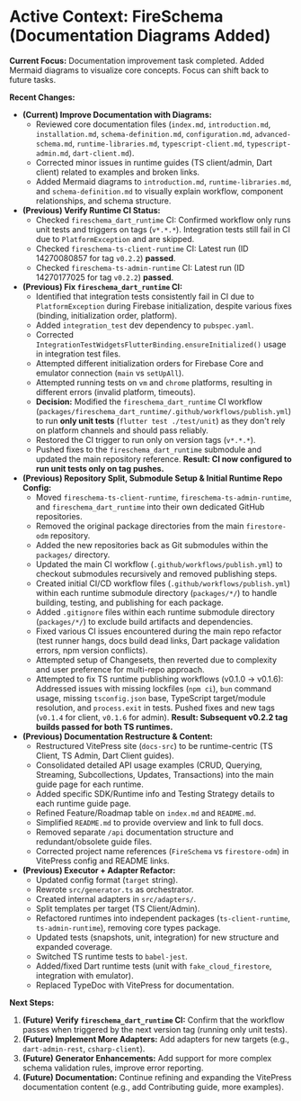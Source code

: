 <!-- Version: 1.0 | Last Updated: 2025-04-05 | Updated By: Cline -->
# Active Context: FireSchema (Documentation Diagrams Added)

**Current Focus:** Documentation improvement task completed. Added Mermaid diagrams to visualize core concepts. Focus can shift back to future tasks.

**Recent Changes:**

-   **(Current) Improve Documentation with Diagrams:**
    -   Reviewed core documentation files (`index.md`, `introduction.md`, `installation.md`, `schema-definition.md`, `configuration.md`, `advanced-schema.md`, `runtime-libraries.md`, `typescript-client.md`, `typescript-admin.md`, `dart-client.md`).
    -   Corrected minor issues in runtime guides (TS client/admin, Dart client) related to examples and broken links.
    -   Added Mermaid diagrams to `introduction.md`, `runtime-libraries.md`, and `schema-definition.md` to visually explain workflow, component relationships, and schema structure.
-   **(Previous) Verify Runtime CI Status:**
    -   Checked `fireschema_dart_runtime` CI: Confirmed workflow only runs unit tests and triggers on tags (`v*.*.*`). Integration tests still fail in CI due to `PlatformException` and are skipped.
    -   Checked `fireschema-ts-client-runtime` CI: Latest run (ID 14270080857 for tag `v0.2.2`) **passed**.
    -   Checked `fireschema-ts-admin-runtime` CI: Latest run (ID 14270177025 for tag `v0.2.2`) **passed**.
-   **(Previous) Fix `fireschema_dart_runtime` CI:**
    -   Identified that integration tests consistently fail in CI due to `PlatformException` during Firebase initialization, despite various fixes (binding, initialization order, platform).
    -   Added `integration_test` dev dependency to `pubspec.yaml`.
    -   Corrected `IntegrationTestWidgetsFlutterBinding.ensureInitialized()` usage in integration test files.
    -   Attempted different initialization orders for Firebase Core and emulator connection (`main` vs `setUpAll`).
    -   Attempted running tests on `vm` and `chrome` platforms, resulting in different errors (invalid platform, timeouts).
    -   **Decision:** Modified the `fireschema_dart_runtime` CI workflow (`packages/fireschema_dart_runtime/.github/workflows/publish.yml`) to run **only unit tests** (`flutter test ./test/unit`) as they don't rely on platform channels and should pass reliably.
    -   Restored the CI trigger to run only on version tags (`v*.*.*`).
    -   Pushed fixes to the `fireschema_dart_runtime` submodule and updated the main repository reference. **Result: CI now configured to run unit tests only on tag pushes.**
-   **(Previous) Repository Split, Submodule Setup & Initial Runtime Repo Config:**
    -   Moved `fireschema-ts-client-runtime`, `fireschema-ts-admin-runtime`, and `fireschema_dart_runtime` into their own dedicated GitHub repositories.
    -   Removed the original package directories from the main `firestore-odm` repository.
    -   Added the new repositories back as Git submodules within the `packages/` directory.
    -   Updated the main CI workflow (`.github/workflows/publish.yml`) to checkout submodules recursively and removed publishing steps.
    -   Created initial CI/CD workflow files (`.github/workflows/publish.yml`) within each runtime submodule directory (`packages/*/`) to handle building, testing, and publishing for each package.
    -   Added `.gitignore` files within each runtime submodule directory (`packages/*/`) to exclude build artifacts and dependencies.
    -   Fixed various CI issues encountered during the main repo refactor (test runner hangs, docs build dead links, Dart package validation errors, npm version conflicts).
    -   Attempted setup of Changesets, then reverted due to complexity and user preference for multi-repo approach.
    -   Attempted to fix TS runtime publishing workflows (v0.1.0 -> v0.1.6): Addressed issues with missing lockfiles (`npm ci`), `bun` command usage, missing `tsconfig.json` base, TypeScript target/module resolution, and `process.exit` in tests. Pushed fixes and new tags (`v0.1.4` for client, `v0.1.6` for admin). **Result: Subsequent v0.2.2 tag builds passed for both TS runtimes.**
-   **(Previous) Documentation Restructure & Content:**
    -   Restructured VitePress site (`docs-src`) to be runtime-centric (TS Client, TS Admin, Dart Client guides).
    -   Consolidated detailed API usage examples (CRUD, Querying, Streaming, Subcollections, Updates, Transactions) into the main guide page for each runtime.
    -   Added specific SDK/Runtime info and Testing Strategy details to each runtime guide page.
    -   Refined Feature/Roadmap table on `index.md` and `README.md`.
    -   Simplified `README.md` to provide overview and link to full docs.
    -   Removed separate `/api` documentation structure and redundant/obsolete guide files.
    -   Corrected project name references (`FireSchema` vs `firestore-odm`) in VitePress config and README links.
-   **(Previous) Executor + Adapter Refactor:**
    -   Updated config format (`target` string).
    -   Rewrote `src/generator.ts` as orchestrator.
    -   Created internal adapters in `src/adapters/`.
    -   Split templates per target (TS Client/Admin).
    -   Refactored runtimes into independent packages (`ts-client-runtime`, `ts-admin-runtime`), removing core types package.
    -   Updated tests (snapshots, unit, integration) for new structure and expanded coverage.
    -   Switched TS runtime tests to `babel-jest`.
    -   Added/fixed Dart runtime tests (unit with `fake_cloud_firestore`, integration with emulator).
    -   Replaced TypeDoc with VitePress for documentation.


**Next Steps:**

1.  **(Future) Verify `fireschema_dart_runtime` CI:** Confirm that the workflow passes when triggered by the next version tag (running only unit tests).
2.  **(Future) Implement More Adapters:** Add adapters for new targets (e.g., `dart-admin-rest`, `csharp-client`).
3.  **(Future) Generator Enhancements:** Add support for more complex schema validation rules, improve error reporting.
4.  **(Future) Documentation:** Continue refining and expanding the VitePress documentation content (e.g., add Contributing guide, more examples).
